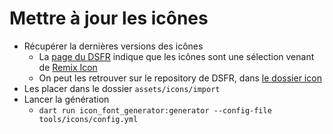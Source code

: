 # Mettre à jour les icônes

- Récupérer la dernières versions des icônes
    - La [page du DSFR](https://www.systeme-de-design.gouv.fr/fondamentaux/icone) indique que les icônes sont une sélection venant de [Remix Icon](https://remixicon.com/)
    - On peut les retrouver sur le repository de DSFR, dans [le dossier icon](https://github.com/GouvernementFR/dsfr/tree/main/src/dsfr/core/icon)
- Les placer dans le dossier `assets/icons/import`
- Lancer la génération
    - `dart run icon_font_generator:generator --config-file tools/icons/config.yml`